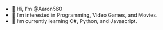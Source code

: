 - 👋 Hi, I’m @Aaron560
- 👀 I’m interested in Programming, Video Games, and Movies.
- 🌱 I’m currently learning C#, Python, and Javascript.

<!---
Aaron560/Aaron560 is a ✨ special ✨ repository because its `README.md` (this file) appears on your GitHub profile.
You can click the Preview link to take a look at your changes.
--->
